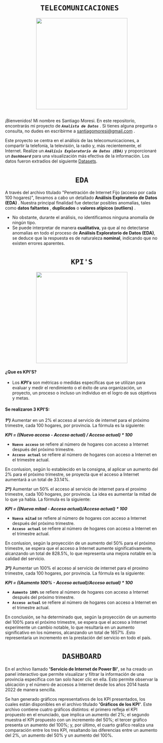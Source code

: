 # <h1 align="center">**`TELECOMUNICACIONES `**</h1>

<p align='center'>
<img src="https://www.poli.edu.co/sites/default/files/que-es-gerencia-de-proyectos-de-telecomunicaciones.jpg"  height=300>
<p>

## 


¡Bienvenidos! Mi nombre es Santiago Moresi. En este repositorio, encontrarás mi proyecto de  ***`Analista de Datos`*** . Si tienes alguna pregunta o consulta, no dudes en escribirme a santiagomoresi@gmail.com .

Este proyecto se centra en el análisis de las telecomunicaciones, a compartir la telefonía, la televisión, la radio y, más recientemente, el Internet. Realize un  ***`Análisis Exploratorio de Datos (EDA)`*** y proporcionaré un ***`Dashboard`*** para una visualización más efectiva de la información. Los datos fueron extradios del siguiente [Datasets](https://datosabiertos.enacom.gob.ar/dashboards/20000/acceso-a-internet/).

## <h1 align="center">**` EDA `**</h1>
A través del archivo titulado "Penetración de Internet Fijo (acceso por cada 100 hogares)", llevamos a cabo un detallado **Análisis Exploratorio de Datos (EDA)** . Nuestra principal finalidad fue detectar posibles anomalías, tales como **datos faltantes** , **duplicados** o **valores atípicos (outliers)** .
- No obstante, durante el análisis, no identificamos ninguna anomalía de ningún tipo.  
- Se puede interpretar de manera **cualitativa**, ya que al no detectarse anomalías en todo el proceso de **Análisis Exploratorio de Datos (EDA)**, se deduce que la respuesta es de naturaleza **nominal**, indicando que no existen errores aparentes.

## <h1 align="center">**` KPI'S `**</h1>
<p align='center'>
<img src="https://www.growthforce.com/hs-fs/hubfs/Best%20Labor%20KPIs%20for%20Service%20Businesses.jpeg?width=680&height=411&name=Best%20Labor%20KPIs%20for%20Service%20Businesses.jpeg"  height=300>
<p>

#### ¿Que es KPI'S?
 - Los ***KPI's*** son métricas o medidas específicas que se utilizan para evaluar y medir el rendimiento o el éxito de una organización, un proyecto, un proceso o incluso un individuo en el logro de sus objetivos y metas.

#### Se realizaron 3 KPI'S:

***1º)*** Aumentar en un 2% el acceso al servicio de internet para el próximo trimestre, cada 100 hogares, por provincia.
La fórmula es la siguiente:

 ***KPI = ((Nuevo acceso - Acceso actual) / Acceso actual) * 100***

- **`Nuevo acceso`** se refiere al número de hogares con acceso a Internet después del próximo trimestre.
- **`Acceso actual`** se refiere al número de hogares con acceso a Internet en el trimestre actual.

En conlusion, según lo establecido en la consigna, al aplicar un aumento del 2% para el próximo trimestre, se proyecta que el acceso a Internet aumentará a un total de 33.14%.


***2º)*** Aumentar un 50% el acceso al servicio de internet para el proximo trimestre, cada 100 hogares, por provincia. La idea es aumentar la mitad de lo que ya habia. 
La fórmula es la siguiente:

***KPI = ((Nueva mitad - Acceso actual)/Acceso actual) * 100***

- **`Nueva mitad`** se refiere al número de hogares con acceso a Internet después del próximo trimestre.
- **`Acceso actual`**  se refiere al número de hogares con acceso a Internet en el trimestre actual.

En conlusion, según la proyección de un aumento del 50% para el próximo trimestre, se espera que el acceso a Internet aumente significativamente, alcanzando un total de 828.5%, lo que representa una mejora notable en la calidad del servicio.


***3º)*** Aumentar un 100% el acceso al servicio de internet para el proximo trimestre, cada 100 hogares, por provincia. 
La fórmula es la siguiente:

***KPI = ((Aumento 100% - Acceso actual)/Acceso actual) * 100***

- **`Aumento 100%`** se refiere al número de hogares con acceso a Internet después del próximo trimestre.
- **`Acceso actual`**  se refiere al número de hogares con acceso a Internet en el trimestre actual.

En conclusión, se ha determinado que, según la proyección de un aumento del 100% para el próximo trimestre, se espera que el acceso a Internet experimente un cambio notable, lo que resultaría en un aumento significativo en los números, alcanzando un total de 1657% .Esto representaría un incremento en la prestación del servicio en todo el país.

## <h1 align="center">**` DASHBOARD `**</h1>

En el archivo llamado **'Servicio de Internet de Power BI'**, se ha creado un panel interactivo que permite visualizar y filtrar la información de una provincia específica con tan solo hacer clic en ella. Esto permite observar la ubicación y el número de accesos a Internet desde los años 2014 hasta 2022 de manera sencilla.

Se han generado gráficos representativos de los KPI presentados, los cuales están disponibles en el archivo titulado **'Gráficos de los KPI'**. Este archivo contiene cuatro gráficos distintos: el primero refleja el KPI propuesto en el enunciado, que implica un aumento del 2%; el segundo muestra el KPI propuesto con un incremento del 50%; el tercer gráfico presenta un aumento del 100%; y, por último, el cuarto gráfico realiza una comparación entre los tres KPI, resaltando las diferencias entre un aumento del 2%, un aumento del 50% y un aumento del 100%.

##
